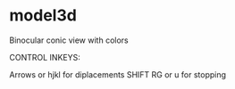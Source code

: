 # model3d
Binocular conic view with colors

CONTROL INKEYS:

Arrows or hjkl for diplacements
SHIFT RG or u for stopping

